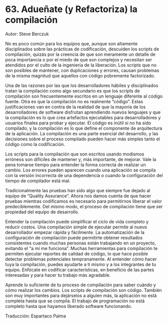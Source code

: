 # 63. Adueñate (y Refactoriza) la compilación

Autor: Steve Berczuk

No es poco común para los equipos que, aunque son altamente disciplinados sobre las prácticas de codificación, descuiden los scripts de compilación, quizás por la creencia de que son meramente un detalle de poca importancia o por el miedo de que son complejos y necesitan ser atendidos por el culto de la ingeniería de la liberación. Los scripts que no son posibles de mantener, con duplicaciones y errores, causan problemas de la misma magnitud que aquellos con código pobremente factorizado.

Una de las razones por las que los desarrolladores hábiles y disciplinados tratan la compilación como algo secundario es que los scripts de compilación son frecuentemente escritos en un lenguaje diferente al código fuente. Otra es que la compilación no es realmente “código”. Estas justificaciones van en contra de la realidad de que la mayoría de los desarrolladores de software disfrutan aprendiendo nuevos lenguajes y que la compilación es lo que crea artefactos ejecutables para desarrolladores y usuarios finales para probar y ejecutar. El código es inútil si no ha sido compilado, y la compilación es lo que define el componente de arquitectura de la aplicación. La compilación es una parte esencial del desarrollo, y las decisiones sobre el proceso compilado pueden hacer más simples tanto el código como la codificación.

Los scripts para la compilación que son escritos usando modismos erróneos son difíciles de mantener y, más importante, de mejorar. Vale la pena tomarse tiempo para entender la forma correcta de realizar un cambio. Los errores pueden aparecen cuando una aplicación se compila con la versión incorrecta de una dependencia o cuando la configuración del tiempo de compilador está mal.

Tradicionalmente las pruebas han sido algo que siempre fue dejado al equipo de “Quality Assurance”. Ahora nos damos cuenta de que hacer pruebas mientras codificamos es necesario para permitirnos liberar el valor predeciblemente. Del mismo modo, el proceso de compilación tiene que ser propiedad del equipo de desarrollo.

Entender la compilación puede simplificar el ciclo de vida completo y reducir costos. Una compilación simple de ejecutar permite al nuevo desarrollador empezar rápida y fácilmente. La automatización de la configuración de compilación puede permitirte obtener resultados consistentes cuando muchas personas están trabajando en un proyecto, evitando el “a mí me funciona”. Muchas herramientas para compilación te permiten ejecutar reportes de calidad de código, lo que hace posible detectar problemas potenciales tempranamente. Al entender cómo hacer tuya la compilación, puedes ayudarte a ti mismo y a los integrantes de tu equipo. Enfócate en codificar características, en beneficio de las partes interesadas y para hacer tu trabajo más agradable.

Aprende lo suficiente de tu proceso de compilación para saber cuándo y cómo realizar los cambios. Los scripts de compilación son código. También son muy importantes para dejárselos a alguien más, la aplicación no está completa hasta que se compila. El trabajo de programación no está completo hasta que hayamos liberado software funcionando.

Traducción: Espartaco Palma
